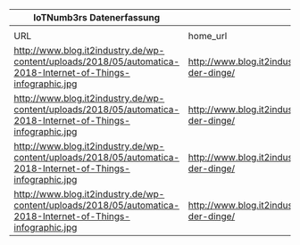 |IoTNumb3rs Datenerfassung|||||||||||
| ---- | ---- | ---- | ---- | ---- | ---- | ---- | ---- | ---- | ---- | ---- |
||||||||||||
|URL|home_url|filename|device_class|device_count|market_class|market_volume|prognosis_year|publication_year|authorship_class|Dropbox folder|
|http://www.blog.it2industry.de/wp-content/uploads/2018/05/automatica-2018-Internet-of-Things-infographic.jpg|http://www.blog.it2industry.de/tag/internet-der-dinge/|file8_automatica-2018-Internet-of-Things-infographic.jpg|generic IoT|30700000000|||2020|2016|blogger|marielledemuth/20181106-0000|
|http://www.blog.it2industry.de/wp-content/uploads/2018/05/automatica-2018-Internet-of-Things-infographic.jpg|http://www.blog.it2industry.de/tag/internet-der-dinge/|file8_automatica-2018-Internet-of-Things-infographic.jpg|generic IoT|75400000000|||2025|2016|blogger|marielledemuth/20181106-0000|
|http://www.blog.it2industry.de/wp-content/uploads/2018/05/automatica-2018-Internet-of-Things-infographic.jpg|http://www.blog.it2industry.de/tag/internet-der-dinge/|file8_automatica-2018-Internet-of-Things-infographic.jpg|||investments worldwide|1290000000|2020|2016|blogger|marielledemuth/20181106-0000|
|http://www.blog.it2industry.de/wp-content/uploads/2018/05/automatica-2018-Internet-of-Things-infographic.jpg|http://www.blog.it2industry.de/tag/internet-der-dinge/|file8_automatica-2018-Internet-of-Things-infographic.jpg|||investments germany per year|40000000000|2020|2016||marielledemuth/20181106-0000|
